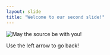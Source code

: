 ```yaml
---
layout: slide
title: "Welcome to our second slide!"
---
```


![May the source be with you!](https://www.rollwithduckpin.com/wp-content/uploads/2019/05/5B8B9600-8B8E-4A6E-919F-38308A1188B8-36735-0002DAA033E47159.png)

Use the left arrow to go back!
